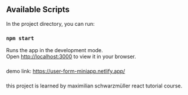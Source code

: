 ## Available Scripts

In the project directory, you can run:

### `npm start`

Runs the app in the development mode.\
Open [http://localhost:3000](http://localhost:3000) to view it in your browser.

###
demo link:
https://user-form-miniapp.netlify.app/
###

this project is learned by maximilian schwarzmüller react tutorial course.
